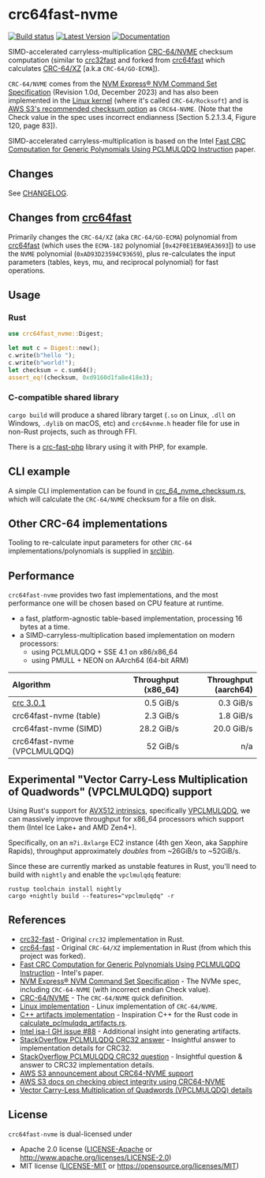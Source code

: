 crc64fast-nvme
=========

[![Build status](https://github.com/awesomized/crc64fast-nvme/workflows/Rust/badge.svg)](https://github.com/awesomized/crc64fast-nvme/actions?query=workflow%3ARust)
[![Latest Version](https://img.shields.io/crates/v/crc64fast-nvme.svg)](https://crates.io/crates/crc64fast-nvme)
[![Documentation](https://img.shields.io/badge/api-rustdoc-blue.svg)](https://docs.rs/crc64fast-nvme)

SIMD-accelerated carryless-multiplication [CRC-64/NVME](https://reveng.sourceforge.io/crc-catalogue/all.htm#crc.cat.crc-64-nvme) checksum computation
(similar to [crc32fast](https://crates.io/crates/crc32fast) and forked from [crc64fast](https://github.com/tikv/crc64fast) which calculates [CRC-64/XZ](https://reveng.sourceforge.io/crc-catalogue/all.htm#crc.cat.crc-64-xz) [a.k.a `CRC-64/GO-ECMA`]).

`CRC-64/NVME` comes from the [NVM Express® NVM Command Set Specification](https://nvmexpress.org/wp-content/uploads/NVM-Express-NVM-Command-Set-Specification-1.0d-2023.12.28-Ratified.pdf) (Revision 1.0d, December 2023) and has also been implemented in the [Linux kernel](https://github.com/torvalds/linux/blob/786c8248dbd33a5a7a07f7c6e55a7bfc68d2ca48/lib/crc64.c#L66-L73) (where it's called `CRC-64/Rocksoft`) and is [AWS S3's recommended checksum option](https://docs.aws.amazon.com/AmazonS3/latest/userguide/checking-object-integrity.html) as `CRC64-NVME`. (Note that the Check value in the spec uses incorrect endianness [Section 5.2.1.3.4, Figure 120, page 83]).

SIMD-accelerated carryless-multiplication is based on the Intel [Fast CRC Computation for Generic Polynomials Using PCLMULQDQ Instruction](https://web.archive.org/web/20131224125630/https://www.intel.com/content/dam/www/public/us/en/documents/white-papers/fast-crc-computation-generic-polynomials-pclmulqdq-paper.pdf) paper.

## Changes

See [CHANGELOG](CHANGELOG.md).

## Changes from [crc64fast](https://github.com/tikv/crc64fast)

Primarily changes the `CRC-64/XZ` (aka `CRC-64/GO-ECMA`) polynomial from [crc64fast](https://github.com/tikv/crc64fast) (which uses the `ECMA-182` polynomial [`0x42F0E1EBA9EA3693`]) to use the `NVME` polynomial (`0xAD93D23594C93659`), plus re-calculates the input parameters (tables, keys, mu, and reciprocal polynomial) for fast operations.

## Usage

### Rust

```rust
use crc64fast_nvme::Digest;

let mut c = Digest::new();
c.write(b"hello ");
c.write(b"world!");
let checksum = c.sum64();
assert_eq!(checksum, 0xd9160d1fa8e418e3);
```

### C-compatible shared library
`cargo build` will produce a shared library target (`.so` on Linux, `.dll` on Windows, `.dylib` on macOS, etc) and `crc64vnme.h` header file for use in non-Rust projects, such as through FFI.

There is a [crc-fast-php](https://github.com/awesomized/crc-fast-php) library using it with PHP, for example.

## CLI example
A simple CLI implementation can be found in [crc_64_nvme_checksum.rs](src\bin\crc_64_nvme_checksum.rs), which will calculate the `CRC-64/NVME` checksum for a file on disk.

## Other CRC-64 implementations
Tooling to re-calculate input parameters for other `CRC-64` implementations/polynomials is supplied in [src\bin](src\bin).

## Performance

`crc64fast-nvme` provides two fast implementations, and the most performance one will
be chosen based on CPU feature at runtime.

* a fast, platform-agnostic table-based implementation, processing 16 bytes at a time.
* a SIMD-carryless-multiplication based implementation on modern processors:
    * using PCLMULQDQ + SSE 4.1 on x86/x86_64
    * using PMULL + NEON on AArch64 (64-bit ARM)

| Algorithm                   | Throughput (x86_64) | Throughput (aarch64) |
|:----------------------------|--------------------:|---------------------:|
| [crc 3.0.1]                 |           0.5 GiB/s |            0.3 GiB/s |
| crc64fast-nvme (table)      |           2.3 GiB/s |            1.8 GiB/s |
| crc64fast-nvme (SIMD)       |          28.2 GiB/s |           20.0 GiB/s |
| crc64fast-nvme (VPCLMULQDQ) |            52 GiB/s |                 n/a  |

[crc 3.0.1]: https://docs.rs/crc/3.0.1/crc/index.html

## Experimental "Vector Carry-Less Multiplication of Quadwords" (VPCLMULQDQ) support

Using Rust's support for [AVX512 intrinsics](https://github.com/rust-lang/rust/issues/111137), specifically [VPCLMULQDQ](https://doc.rust-lang.org/src/core/stdarch/crates/core_arch/src/x86/vpclmulqdq.rs.html), we can massively improve throughput for x86_64 processors which support them (Intel Ice Lake+ and AMD Zen4+).

Specifically, on an `m7i.8xlarge` EC2 instance (4th gen Xeon, aka Sapphire Rapids), throughput approximately _doubles_ from ~26GiB/s to ~52GiB/s.

Since these are currently marked as unstable features in Rust, you'll need to build with `nightly` and enable the `vpclmulqdq` feature:

``` 
rustup toolchain install nightly
cargo +nightly build --features="vpclmulqdq" -r
```

## References

* [crc32-fast](https://crates.io/crates/crc32fast) - Original `crc32` implementation in Rust.
* [crc64-fast](https://github.com/tikv/crc64fast) - Original `CRC-64/XZ` implementation in Rust (from which this project was forked).
* [Fast CRC Computation for Generic Polynomials Using PCLMULQDQ Instruction](https://web.archive.org/web/20131224125630/https://www.intel.com/content/dam/www/public/us/en/documents/white-papers/fast-crc-computation-generic-polynomials-pclmulqdq-paper.pdf) - Intel's paper.
* [NVM Express® NVM Command Set Specification](https://nvmexpress.org/wp-content/uploads/NVM-Express-NVM-Command-Set-Specification-1.0d-2023.12.28-Ratified.pdf) - The NVMe spec, including `CRC-64-NVME` (with incorrect endian Check value).
* [CRC-64/NVME](https://reveng.sourceforge.io/crc-catalogue/all.htm#crc.cat.crc-64-nvme) - The `CRC-64/NVME` quick definition.
* [Linux implementation](https://github.com/torvalds/linux/blob/786c8248dbd33a5a7a07f7c6e55a7bfc68d2ca48/lib/crc64.c) - Linux implementation of `CRC-64/NVME`.
* [C++ artifacts implementation](https://github.com/jeffareid/crc/blob/master/crc64r/crc64rg.cpp) - Inspiration C++ for the Rust code in [calculate_pclmulqdq_artifacts.rs](src\bin\calculate_pclmulqdq_artifacts.rs).
* [Intel isa-l GH issue #88](https://github.com/intel/isa-l/issues/88) - Additional insight into generating artifacts.
* [StackOverflow PCLMULQDQ CRC32 answer](https://stackoverflow.com/questions/71328336/fast-crc-with-pclmulqdq-not-reflected/71329114#71329114) - Insightful answer to implementation details for CRC32.
* [StackOverflow PCLMULQDQ CRC32 question](https://stackoverflow.com/questions/21171733/calculating-constants-for-crc32-using-pclmulqdq) - Insightful question & answer to CRC32 implementation details.
* [AWS S3 announcement about CRC64-NVME support](https://aws.amazon.com/blogs/aws/introducing-default-data-integrity-protections-for-new-objects-in-amazon-s3/)
* [AWS S3 docs on checking object integrity using CRC64-NVME](https://docs.aws.amazon.com/AmazonS3/latest/userguide/checking-object-integrity.html)
* [Vector Carry-Less Multiplication of Quadwords (VPCLMULQDQ) details](https://en.wikichip.org/wiki/x86/vpclmulqdq)

## License

`crc64fast-nvme` is dual-licensed under

* Apache 2.0 license ([LICENSE-Apache](./LICENSE-Apache) or <http://www.apache.org/licenses/LICENSE-2.0>)
* MIT license ([LICENSE-MIT](./LICENSE-MIT) or <https://opensource.org/licenses/MIT>)
